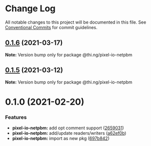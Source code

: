 # Change Log

All notable changes to this project will be documented in this file.
See [Conventional Commits](https://conventionalcommits.org) for commit guidelines.

## [0.1.6](https://github.com/thi-ng/umbrella/compare/@thi.ng/pixel-io-netpbm@0.1.5...@thi.ng/pixel-io-netpbm@0.1.6) (2021-03-17)

**Note:** Version bump only for package @thi.ng/pixel-io-netpbm





## [0.1.5](https://github.com/thi-ng/umbrella/compare/@thi.ng/pixel-io-netpbm@0.1.4...@thi.ng/pixel-io-netpbm@0.1.5) (2021-03-12)

**Note:** Version bump only for package @thi.ng/pixel-io-netpbm





# 0.1.0 (2021-02-20)


### Features

* **pixel-io-netpbm:** add opt comment support ([2659031](https://github.com/thi-ng/umbrella/commit/265903115d4ca0ac71f1811b22afa016b685832e))
* **pixel-io-netpbm:** add/update readers/writers ([a62ef0b](https://github.com/thi-ng/umbrella/commit/a62ef0b88218f87e17bd16b0cec3dd561d73669f))
* **pixel-io-netpbm:** import as new pkg ([697b842](https://github.com/thi-ng/umbrella/commit/697b842bf5d3754bee88954cc84367d65734019d))
